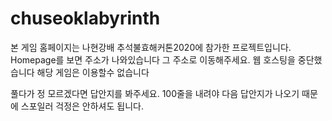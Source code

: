 # chuseoklabyrinth
본 게임 홈페이지는 나현강배 추석불효해커톤2020에 참가한 프로젝트입니다.
Homepage를 보면 주소가 나와있습니다 그 주소로 이동해주세요.
웹 호스팅을 중단했습니다 해당 게임은 이용할수 없습니다


풀다가 정 모르겠다면 답안지를 봐주세요.
100줄을 내려야 다음 답안지가 나오기 때문에 스포일러 걱정은 안하셔도 됩니다.
